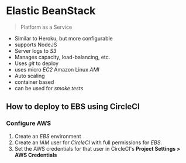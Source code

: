# Elastic BeanStack


> Platform as a Service

- Similar to Heroku, but more configurable
- supports NodeJS
- Server logs to *S3*
- Manages capacity, load-balancing, etc.
- Uses *git* to deploy
- uses micro *EC2* Amazon Linux *AMI*
- Auto scaling
- container based
- can be used for *smoke tests*

## How to deploy to EBS using CircleCI

### Configure AWS
1. Create an *EBS* environment
1. Create an *IAM* user for *CircleCI* with full permissions for *EBS*.
1. Set the AWS credentials for that user in CircleCI's **Project Settings > AWS Credentials**

